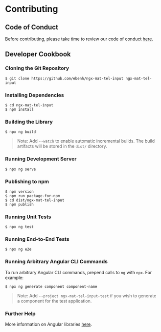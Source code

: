 # Contributing

## Code of Conduct

Before contributing, please take time to review our code of conduct [here](CODE_OF_CONDUCT.md).

## Developer Cookbook

### Cloning the Git Repository

    $ git clone https://github.com/ebenh/ngx-mat-tel-input ngx-mat-tel-input 

### Installing Dependencies

    $ cd ngx-mat-tel-input
    $ npm install

### Building the Library

    $ npx ng build

> Note: Add `--watch` to enable automatic incremental builds. The build artifacts will be stored in the `dist/` directory.

### Running Development Server

    $ npx ng serve

### Publishing to npm

    $ npm version
    $ npm run package-for-npm
    $ cd dist/ngx-mat-tel-input
    $ npm publish

### Running Unit Tests

    $ npx ng test

### Running End-to-End Tests

    $ npx ng e2e

### Running Arbitrary Angular CLI Commands

To run arbitrary Angular CLI commands, prepend calls to `ng` with `npx`. For example:

    $ npx ng generate component component-name

> Note: Add `--project ngx-mat-tel-input-test` if you wish to generate a component for the test application.

### Further Help

More information on Angular libraries [here](https://angular.io/guide/creating-libraries).
